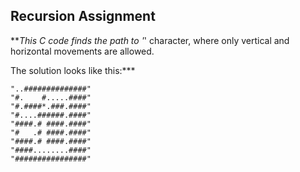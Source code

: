 ## Recursion Assignment
***This C code finds the path to '*' character, where only vertical and horizontal movements are allowed.  

The solution looks like this:***

```
"..##############"
"#.    #.....####"
"#.####*.###.####"
"#....######.####"
"####.# ####.####"
"#   .# ####.####"
"####.# ####.####"
"####........####"
"################"
```
